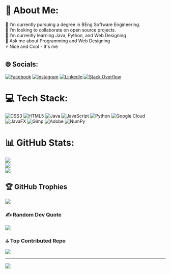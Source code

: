 # 💫 About Me:
🔭 I’m currently pursuing a degree in BEng Software Engineering. <br>👯 I’m looking to collaborate on open source projects.<br>🌱 I’m currently learning Java, Python, and Web Designing<br>💬 Ask me about Programming and Web Designing<br>⚡ Nice and Cool - It's me


## 🌐 Socials:
[![Facebook](https://img.shields.io/badge/Facebook-%231877F2.svg?logo=Facebook&logoColor=white)](https://facebook.com/Geethaka_Sankalpa) [![Instagram](https://img.shields.io/badge/Instagram-%23E4405F.svg?logo=Instagram&logoColor=white)](https://instagram.com/iamsankalpageethaka) [![LinkedIn](https://img.shields.io/badge/LinkedIn-%230077B5.svg?logo=linkedin&logoColor=white)](https://linkedin.com/in/geethaka-sankalpa-895668309) [![Stack Overflow](https://img.shields.io/badge/-Stackoverflow-FE7A16?logo=stack-overflow&logoColor=white)](https://stackoverflow.com/users/22977331) 

# 💻 Tech Stack:
![CSS3](https://img.shields.io/badge/css3-%231572B6.svg?style=for-the-badge&logo=css3&logoColor=white) ![HTML5](https://img.shields.io/badge/html5-%23E34F26.svg?style=for-the-badge&logo=html5&logoColor=white) ![Java](https://img.shields.io/badge/java-%23ED8B00.svg?style=for-the-badge&logo=openjdk&logoColor=white) ![JavaScript](https://img.shields.io/badge/javascript-%23323330.svg?style=for-the-badge&logo=javascript&logoColor=%23F7DF1E) ![Python](https://img.shields.io/badge/python-3670A0?style=for-the-badge&logo=python&logoColor=ffdd54) ![Google Cloud](https://img.shields.io/badge/GoogleCloud-%234285F4.svg?style=for-the-badge&logo=google-cloud&logoColor=white) ![JavaFX](https://img.shields.io/badge/javafx-%23FF0000.svg?style=for-the-badge&logo=javafx&logoColor=white) ![Gimp](https://img.shields.io/badge/Gimp-657D8B?style=for-the-badge&logo=gimp&logoColor=FFFFFF) ![Adobe](https://img.shields.io/badge/adobe-%23FF0000.svg?style=for-the-badge&logo=adobe&logoColor=white) ![NumPy](https://img.shields.io/badge/numpy-%23013243.svg?style=for-the-badge&logo=numpy&logoColor=white)
# 📊 GitHub Stats:
![](https://github-readme-stats.vercel.app/api?username=GeethakaSankalpa&theme=blue-green&hide_border=false&include_all_commits=true&count_private=true)<br/>
![](https://github-readme-streak-stats.herokuapp.com/?user=GeethakaSankalpa&theme=blue-green&hide_border=false)<br/>
![](https://github-readme-stats.vercel.app/api/top-langs/?username=GeethakaSankalpa&theme=blue-green&hide_border=false&include_all_commits=true&count_private=true&layout=compact)

## 🏆 GitHub Trophies
![](https://github-profile-trophy.vercel.app/?username=GeethakaSankalpa&theme=radical&no-frame=false&no-bg=true&margin-w=4)

### ✍️ Random Dev Quote
![](https://quotes-github-readme.vercel.app/api?type=horizontal&theme=radical)

### 🔝 Top Contributed Repo
![](https://github-contributor-stats.vercel.app/api?username=GeethakaSankalpa&limit=5&theme=dark&combine_all_yearly_contributions=true)

---
[![](https://visitcount.itsvg.in/api?id=GeethakaSankalpa&icon=1&color=13)](https://visitcount.itsvg.in)

<!-- Proudly created with GPRM ( https://gprm.itsvg.in ) -->
